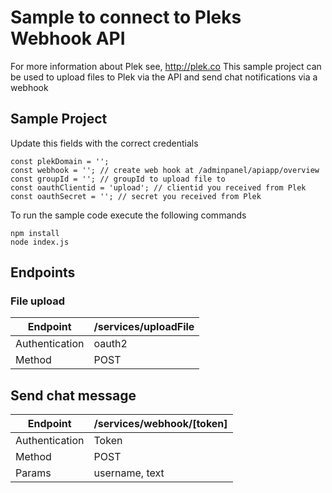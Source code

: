 # Sample to connect to Pleks Webhook API
For more information about Plek see, http://plek.co
This sample project can be used to upload files to Plek via the API and send chat notifications via a webhook

## Sample Project
Update this fields with the correct credentials

```
const plekDomain = '';
const webhook = ''; // create web hook at /adminpanel/apiapp/overview
const groupId = ''; // groupId to upload file to
const oauthClientid = 'upload'; // clientid you received from Plek
const oauthSecret = ''; // secret you received from Plek
```

To run the sample code execute the following commands
```
npm install
node index.js
```

## Endpoints
### File upload

| Endpoint | /services/uploadFile |
|---|---|
| Authentication | oauth2 |
| Method | POST |

## Send chat message

| Endpoint | /services/webhook/[token] |
|---|---|
| Authentication | Token |
| Method | POST |
| Params | username, text |
